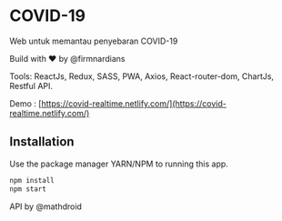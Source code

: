 # COVID-19
Web untuk memantau penyebaran COVID-19

Build with ❤️ by @firmnardians

Tools: ReactJs, Redux, SASS, PWA, Axios, React-router-dom, ChartJs, Restful API.


Demo : [https://covid-realtime.netlify.com/](https://covid-realtime.netlify.com/)

## Installation

Use the package manager YARN/NPM to running this app.
```bash
npm install
npm start
```

API by @mathdroid
